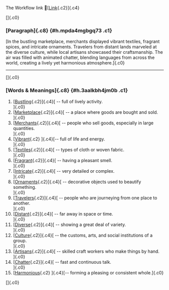The Workflow link
👏[[Link](https://www.google.com/url?q=http://www.google.com&sa=D&source=editors&ust=1757421592815878&usg=AOvVaw07YjgjFPGBQuX_Q9EcPyP3){.c2}]{.c4}

[]{.c0}

### [Paragraph]{.c8} {#h.mpda4mgbgq73 .c1}

[In the bustling marketplace, merchants displayed vibrant textiles,
fragrant spices, and intricate ornaments. Travelers from distant lands
marveled at the diverse culture, while local artisans showcased their
craftsmanship. The air was filled with animated chatter, blending
languages from across the world, creating a lively yet harmonious
atmosphere.]{.c0}

------------------------------------------------------------------------

[]{.c0}

### [Words & Meanings]{.c8} {#h.3aalkbh4jm0b .c1}

1.  [[Bustling](https://www.google.com/url?q=http://www.google.com&sa=D&source=editors&ust=1757421592817653&usg=AOvVaw2COpTS80HJIO7VEo9HuHKp){.c2}]{.c4}[ --
    full of lively activity.\
    ]{.c0}
2.  [[Marketplace](https://www.google.com/url?q=http://www.google.com&sa=D&source=editors&ust=1757421592817910&usg=AOvVaw3miQVT3yFxO8OO65kM0vDP){.c2}]{.c4}[ --
    a place where goods are bought and sold.\
    ]{.c0}
3.  [[Merchants](https://www.google.com/url?q=http://www.google.com&sa=D&source=editors&ust=1757421592818114&usg=AOvVaw1i6Iw-8OnXhJGuclE7uEZO){.c2}]{.c4}[ --
    people who sell goods, especially in large quantities.\
    ]{.c0}
4.  [[Vibrant](https://www.google.com/url?q=http://www.google.com&sa=D&source=editors&ust=1757421592818379&usg=AOvVaw1ut2CPFSj5Uu3-_4HeAa30){.c2}
    ]{.c4}[-- full of life and energy.\
    ]{.c0}
5.  [[Textiles](https://www.google.com/url?q=http://www.google.com&sa=D&source=editors&ust=1757421592818541&usg=AOvVaw3AS_DhbvGvUhDnEszVHQei){.c2}]{.c4}[ --
    types of cloth or woven fabric.\
    ]{.c0}
6.  [[Fragrant](https://www.google.com/url?q=http://www.google.com&sa=D&source=editors&ust=1757421592818712&usg=AOvVaw1tbfCmPMPrLkWNcQIedgt4){.c2}]{.c4}[ --
    having a pleasant smell.\
    ]{.c0}
7.  [[Intricate](https://www.google.com/url?q=http://www.google.com&sa=D&source=editors&ust=1757421592818880&usg=AOvVaw2ms7lGkCil3eH4WxRZJTfG){.c2}]{.c4}[ --
    very detailed or complex.\
    ]{.c0}
8.  [[Ornaments](https://www.google.com/url?q=http://www.google.com&sa=D&source=editors&ust=1757421592819043&usg=AOvVaw20raqjBT8jH6GDnuueP5Ka){.c2}]{.c4}[ --
    decorative objects used to beautify something.\
    ]{.c0}
9.  [[Travelers](https://www.google.com/url?q=http://www.google.com&sa=D&source=editors&ust=1757421592819236&usg=AOvVaw2KmujhUCx-V0DE31Rlyc_n){.c2}]{.c4}[ --
    people who are journeying from one place to another.\
    ]{.c0}
10. [[Distant](https://www.google.com/url?q=http://www.google.com&sa=D&source=editors&ust=1757421592819433&usg=AOvVaw0zonFvbAh15fbbKRccBHWY){.c2}]{.c4}[ --
    far away in space or time.\
    ]{.c0}
11. [[Diverse](https://www.google.com/url?q=http://www.google.com&sa=D&source=editors&ust=1757421592819591&usg=AOvVaw0Sr7-poDWyhOimDefCSpBl){.c2}]{.c4}[ --
    showing a great deal of variety.\
    ]{.c0}
12. [[Culture](https://www.google.com/url?q=http://www.google.com&sa=D&source=editors&ust=1757421592819756&usg=AOvVaw0IAoR25y7EeDYOmUKn19xK){.c2}]{.c4}[ --
    the customs, arts, and social institutions of a group.\
    ]{.c0}
13. [[Artisans](https://www.google.com/url?q=http://www.google.com&sa=D&source=editors&ust=1757421592819962&usg=AOvVaw2vzPRwZdPUpHyMLjlR4YQ-){.c2}]{.c4}[ --
    skilled craft workers who make things by hand.\
    ]{.c0}
14. [[Chatter](https://www.google.com/url?q=http://www.google.com&sa=D&source=editors&ust=1757421592820149&usg=AOvVaw1_-tFQq1KxqpUDYZ5R8GoC){.c2}]{.c4}[ --
    fast and continuous talk.\
    ]{.c0}
15. [[Harmonious](https://www.google.com/url?q=http://www.google.com&sa=D&source=editors&ust=1757421592820312&usg=AOvVaw1eHgeTllQOxPg21oNJbfdX){.c2}
    ]{.c4}[-- forming a pleasing or consistent whole.]{.c0}

[]{.c0}

